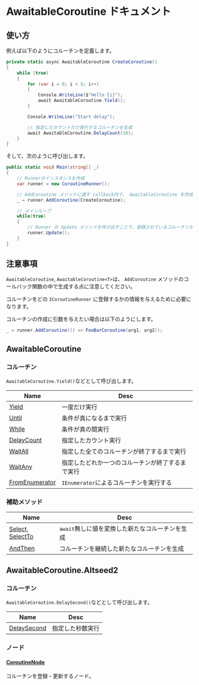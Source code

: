 # AwaitableCoroutine ドキュメント

## 使い方

例えば以下のようにコルーチンを定義します。

```C#
private static async AwaitableCoroutine CreateCoroutine()
{
    while (true)
    {
        for (var i = 0; i < 5; i++)
        {
            Console.WriteLine($"Hello {i}");
            await AwaitableCoroutine.Yield();
        }

        Console.WriteLine("Start delay");

        // 指定したカウントだけ実行するコルーチンを生成
        await AwaitableCoroutine.DelayCount(10);
    }
}
```

そして、次のように呼び出します。

```C#
public static void Main(string[] _)
{
    // Runnerのインスタンスを作成
    var runner = new CoroutineRunner();

    // AddCoroutine メソッドに渡す callback内で、 AwaitableCoroutine を作成
    _ = runner.AddCoroutine(CreateCoroutine);

    // メインループ
    while(true)
    {
        // Runner の Update メソッドを呼び出すことで、登録されているコルーチンが次に進む
        runner.Update();
    }
}
```

## 注意事項

`AwaitableCoroutine`, `AwaitableCoroutine<T>`は、 `AddCoroutine` メソッドのコールバック関数の中で生成する点に注意してください。

コルーチンをどの `ICoroutineRunner` に登録するかの情報を与えるために必要になります。

コルーチンの作成に引数を与えたい場合は以下のようにします。

```C#
_ = runner.AddCoroutine(() => FooBarCoroutine(arg1, arg2));
```

## AwaitableCoroutine
### コルーチン

`AwaitableCoroutine.Yield()`などとして呼び出します。

| Name | Desc |
| --- | --- |
| [Yield](https://github.com/wraikny/AwaitableCoroutine/blob/master/src/AwaitableCoroutine/Modules/YieldCoroutine.cs) | 一度だけ実行 |
| [Until](https://github.com/wraikny/AwaitableCoroutine/blob/master/src/AwaitableCoroutine/Modules/UntilCoroutine.cs) | 条件が真になるまで実行 |
| [While](https://github.com/wraikny/AwaitableCoroutine/blob/master/src/AwaitableCoroutine/Modules/UntilCoroutine.cs) | 条件が真の間実行 |
| [DelayCount](https://github.com/wraikny/AwaitableCoroutine/blob/master/src/AwaitableCoroutine/Modules/DelayCountCoroutine.cs) | 指定したカウント実行 |
| [WaitAll](https://github.com/wraikny/AwaitableCoroutine/blob/master/src/AwaitableCoroutine/Modules/WaitAllCoroutine.cs) | 指定した全てのコルーチンが終了するまで実行 |
| [WaitAny](https://github.com/wraikny/AwaitableCoroutine/blob/master/src/AwaitableCoroutine/Modules/WaitAnyCoroutine.cs) | 指定したどれか一つのコルーチンが終了するまで実行 |
| [FromEnumerator](https://github.com/wraikny/AwaitableCoroutine/blob/master/src/AwaitableCoroutine/Modules/EnumeratorCoroutine.cs) | `IEnumerator`によるコルーチンを実行する |


### 補助メソッド

| Name | Desc |
| --- | --- |
| [Select, SelectTo](https://github.com/wraikny/AwaitableCoroutine/blob/master/src/AwaitableCoroutine/Modules/Select.cs) | `await`無しに値を変換した新たなコルーチンを生成 |
| [AndThen](https://github.com/wraikny/AwaitableCoroutine/blob/master/src/AwaitableCoroutine/AwaitableCoroutine.cs) | コルーチンを継続した新たなコルーチンを生成 |


## AwaitableCoroutine.Altseed2

### コルーチン

`AwaitableCoroutine.DelaySecond()`などとして呼び出します。


| Name | Desc |
| --- | --- |
| [DelaySecond](https://github.com/wraikny/AwaitableCoroutine/blob/master/src/AwaitableCoroutine.Altseed2/Modules.cs#L11) | 指定した秒数実行 |


### ノード
#### [CoroutineNode](https://github.com/wraikny/AwaitableCoroutine/blob/master/src/AwaitableCoroutine.Altseed2/CoroutineNode.cs)
コルーチンを登録・更新するノード。
